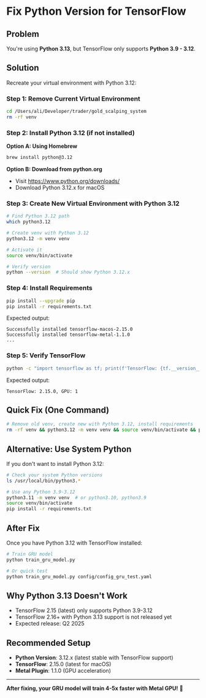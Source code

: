 # Fix Python Version for TensorFlow

## Problem

You're using **Python 3.13**, but TensorFlow only supports **Python 3.9 - 3.12**.

## Solution

Recreate your virtual environment with Python 3.12:

### Step 1: Remove Current Virtual Environment

```bash
cd /Users/ali/Developer/trader/gold_scalping_system
rm -rf venv
```

### Step 2: Install Python 3.12 (if not installed)

**Option A: Using Homebrew**
```bash
brew install python@3.12
```

**Option B: Download from python.org**
- Visit https://www.python.org/downloads/
- Download Python 3.12.x for macOS

### Step 3: Create New Virtual Environment with Python 3.12

```bash
# Find Python 3.12 path
which python3.12

# Create venv with Python 3.12
python3.12 -m venv venv

# Activate it
source venv/bin/activate

# Verify version
python --version  # Should show Python 3.12.x
```

### Step 4: Install Requirements

```bash
pip install --upgrade pip
pip install -r requirements.txt
```

Expected output:
```
Successfully installed tensorflow-macos-2.15.0
Successfully installed tensorflow-metal-1.1.0
...
```

### Step 5: Verify TensorFlow

```bash
python -c "import tensorflow as tf; print(f'TensorFlow: {tf.__version__}, GPU: {len(tf.config.list_physical_devices(\"GPU\"))}')"
```

Expected output:
```
TensorFlow: 2.15.0, GPU: 1
```

## Quick Fix (One Command)

```bash
# Remove old venv, create new with Python 3.12, install requirements
rm -rf venv && python3.12 -m venv venv && source venv/bin/activate && pip install --upgrade pip && pip install -r requirements.txt
```

## Alternative: Use System Python

If you don't want to install Python 3.12:

```bash
# Check your system Python versions
ls /usr/local/bin/python3.*

# Use any Python 3.9-3.12
python3.11 -m venv venv  # or python3.10, python3.9
source venv/bin/activate
pip install -r requirements.txt
```

## After Fix

Once you have Python 3.12 with TensorFlow installed:

```bash
# Train GRU model
python train_gru_model.py

# Or quick test
python train_gru_model.py config/config_gru_test.yaml
```

## Why Python 3.13 Doesn't Work

- TensorFlow 2.15 (latest) only supports Python 3.9-3.12
- TensorFlow 2.16+ with Python 3.13 support is not released yet
- Expected release: Q2 2025

## Recommended Setup

- **Python Version**: 3.12.x (latest stable with TensorFlow support)
- **TensorFlow**: 2.15.0 (latest for macOS)
- **Metal Plugin**: 1.1.0 (GPU acceleration)

---

**After fixing, your GRU model will train 4-5x faster with Metal GPU!** 🚀

